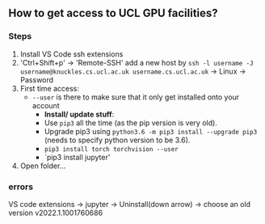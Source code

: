 ## How to get access to UCL GPU facilities?

### Steps
1. Install VS Code ssh extensions
2. 'Ctrl+Shift+p' 
  -> 'Remote-SSH' add a new host by `ssh -l username -J username@knuckles.cs.ucl.ac.uk username.cs.ucl.ac.uk` 
  -> Linux -> Password
4. First time access:
   - `--user` is there to make sure that it only get installed onto your account
      - **Install/ update stuff**: 
      - Use `pip3` all the time (as the pip version is very old).
      - Upgrade pip3 using `python3.6 -m pip3 install --upgrade pip3` (needs to specify python version to be 3.6).
      - `pip3 install torch torchvision --user`
      - `pip3 install jupyter'
5. Open folder... 

### errors

VS code extensions -> jupyter -> Uninstall(down arrow) -> choose an old version
v2022.1.1001760686 
